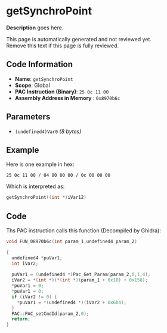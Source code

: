 # getSynchroPoint

**Description** goes here.

This page is automatically generated and not reviewed yet.<br>Remove this text if this page is fully reviewed.

## Code Information

- **Name**: `getSynchroPoint`
- **Scope**: Global
- **PAC Instruction (Binary)**: `25 0c 11 00`
- **Assembly Address in Memory** : `0x8970b6c`

## Parameters

- `(undefined4)Var0` *(8 bytes)*

## Example

Here is one example in hex:

```25 0c 11 00 / 04 00 00 00 / 0c 00 00 00```

Which is interpreted as:

```c
getSynchroPoint((int *)iVar12)
```

## Code

Ths PAC instruction calls this function (Decompiled by Ghidra):

```c
void FUN_08970b6c(int param_1,undefined4 param_2)

{
  undefined4 *puVar1;
  int iVar2;
  
  puVar1 = (undefined4 *)Pac_Get_Param(param_2,0,1,4);
  iVar2 = *(int *)(*(int *)(param_1 + 0x10) + 0x158);
  *puVar1 = 0;
  *puVar1 = 0;
  if (iVar2 != 0) {
    *puVar1 = *(undefined4 *)(iVar2 + 0x6b4);
  }
  PAC::PAC_setCmdId(param_2,0);
  return;
}
```

